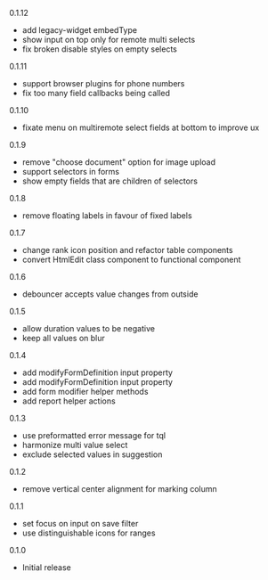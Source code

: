 0.1.12
- add legacy-widget embedType
- show input on top only for remote multi selects
- fix broken disable styles on empty selects

0.1.11
- support browser plugins for phone numbers
- fix too many field callbacks being called

0.1.10
- fixate menu on multiremote select fields at bottom to improve ux

0.1.9
- remove "choose document" option for image upload
- support selectors in forms
- show empty fields that are children of selectors

0.1.8
- remove floating labels in favour of fixed labels

0.1.7
- change rank icon position and refactor table components
- convert HtmlEdit class component to functional component

0.1.6
- debouncer accepts value changes from outside

0.1.5
- allow duration values to be negative
- keep all values on blur

0.1.4
- add modifyFormDefinition input property
- add modifyFormDefinition input property
- add form modifier helper methods
- add report helper actions

0.1.3
- use preformatted error message for tql
- harmonize multi value select
- exclude selected values in suggestion

0.1.2
- remove vertical center alignment for marking column

0.1.1
- set focus on input on save filter
- use distinguishable icons for ranges

0.1.0
- Initial release
